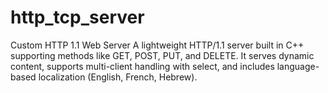 # http_tcp_server
Custom HTTP 1.1 Web Server A lightweight HTTP/1.1 server built in C++ supporting methods like GET, POST, PUT, and DELETE. It serves dynamic content, supports multi-client handling with select, and includes language-based localization (English, French, Hebrew).
